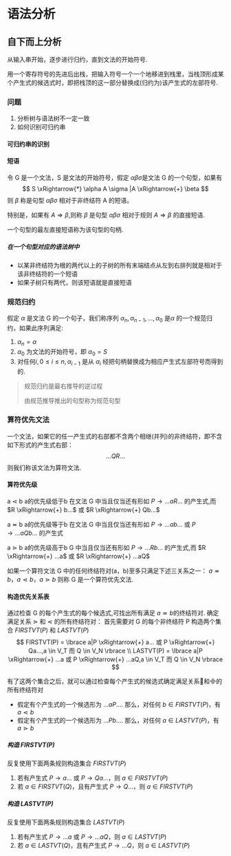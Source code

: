 # 语法分析

## 自下而上分析

从输入串开始，逐步进行归约，直到文法的开始符号.

用一个寄存符号的先进后出栈，把输入符号一个一个地移进到栈里，当栈顶形成某个产生式的候选式时，即把栈顶的这一部分替换成(归约为)该产生式的左部符号.

### 问题

1. 分析树与语法树不一定一致
2. 如何识别可归约串

#### 可归约串的识别

#### 短语

令 G 是一个文法，S 是文法的开始符号，假定 $\alpha\beta\sigma$是文法 G 的一个句型，如果有 
$$
S \xRightarrow{*} \alpha A \sigma |A \xRightarrow{+} \beta
$$
则 $\beta$ 称是句型 $\alpha\beta\sigma$ 相对于非终结符 A 的短语。

特别是，如果有 $A \Rightarrow \beta$,则称 $\beta$ 是句型 $\alpha\beta\sigma$ 相对于规则 $A \Rightarrow \beta$ 的直接短语.

一个句型的最左直接短语称为该句型的句柄.

##### 在一个句型对应的语法树中
- 以某非终结符为根的两代以上的子树的所有末端结点从左到右排列就是相对于该非终结符的一个短语
- 如果子树只有两代，则该短语就是直接短语

### 规范归约

假定 $\alpha$ 是文法 G 的一个句子，我们称序列 $\alpha_n,\alpha_{n-1},…,\alpha_0$ 是$\alpha$ 的一个规范归约，如果此序列满足:
1.  $\alpha_n = \alpha$
2.  $\alpha_0$ 为文法的开始符号，即 $\alpha_0=S$
3.  对任何$i,0 \le i \le n, \alpha_{i-1}$ 是从 $\alpha_i$ 经把句柄替换成为相应产生式左部符号而得到的.

> 规范归约是最右推导的逆过程
>
> 由规范推导推出的句型称为规范句型



### 算符优先文法

一个文法，如果它的任一产生式的右部都不含两个相继(并列)的非终结符，即不含如下形式的产生式右部：
$$
...QR...
$$
则我们称该文法为算符文法.

#### 算符优先级

a $\lessdot$ b   a的优先级低于b 在文法 G 中当且仅当还有形如 $P \rightarrow ...aR...$ 的产生式,而 $R \xRightarrow{+} b...$ 或 $R \xRightarrow{+} Qb...$

a $\eqcirc$ b   a的优先级等于b 在文法 G 中当且仅当还有形如 $P \rightarrow ...ab...$ 或 $P \rightarrow ...aQb...$ 的产生式

a $\gtrdot$ b   a的优先级高于b G 中当且仅当还有形如 $P \rightarrow ...Rb...$ 的产生式,而 $R \xRightarrow{+} ...a$ 或 $R \xRightarrow{+} ...aQ$


如果一个算符文法 G 中的任何终结符对(a，b)至多只满足下述三关系之一：
$a \eqcirc b，a \lessdot b， a \gtrdot b$ 则称 G 是一个算符优先文法.

#### 构造优先关系表

通过检查 G 的每个产生式的每个候选式,可找出所有满足 $a \eqcirc b$的终结符对.
确定满足关系 $\gtrdot$ 和 $\lessdot$ 的所有终结符对：
首先需要对 G 的每个非终结符 P 构造两个集合 $FIRSTVT(P)$ 和 $LASTVT(P)$
$$
FIRSTVT(P) = \lbrace a|P \xRightarrow{+} a... 或 P \xRightarrow{+} Qa...,a \in V_T 而 Q \in V_N \rbrace \\
LASTVT(P) = \lbrace a|P \xRightarrow{+} ...a 或 P \xRightarrow{+} ...aQ,a \in V_T 而 Q \in V_N \rbrace
$$

有了这两个集合之后，就可以通过检查每个产生式的候选式确定满足关系和的所有终结符对

- 假定有个产生式的一个候选形为 $…aP…$. 那么，对任何 $b \in FIRSTVT(P)$，有 $a \lessdot b$
- 假定有个产生式的一个候选形为 $…Pb…$. 那么，对任何 $a \in LASTVT(P)$，有 $a \gtrdot b$

##### 构造 $FIRSTVT(P)$
反复使用下面两条规则构造集合 $FIRSTVT(P)$
1. 若有产生式 $P \rightarrow a…$ 或 $P \rightarrow Qa…$，则 $a \in FIRSTVT(P)$
2. 若 $a \in FIRSTVT(Q)$，且有产生式 $P \rightarrow Q…$，则 $a \in FIRSTVT(P)$

##### 构造 $LASTVT(P)$
反复使用下面两条规则构造集合 $LASTVT(P)$
1. 若有产生式 $P \rightarrow … a$ 或 $P \rightarrow … aQ$，则 $a \in LASTVT(P)$
2. 若 $a \in LASTVT(Q)$，且有产生式 $P \rightarrow … Q$，则 $a \in LASTVT(P)$




